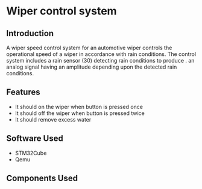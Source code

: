 # Wiper control system

## Introduction


A wiper speed control system for an automotive wiper controls the operational speed of a wiper in accordance with rain conditions. The control system includes a rain sensor (30) detecting rain conditions to produce . an analog signal having an amplitude depending upon the detected rain conditions.

## Features

- It should on the wiper when button is pressed once
- It should off the wiper when button is pressed twice
- It should remove excess water 




## Software Used

- STM32Cube
- Qemu



## Components Used

